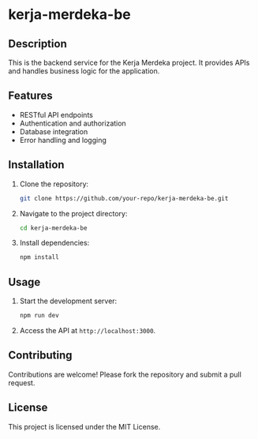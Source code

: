 # kerja-merdeka-be

## Description

This is the backend service for the Kerja Merdeka project. It provides APIs and handles business logic for the application.

## Features

- RESTful API endpoints
- Authentication and authorization
- Database integration
- Error handling and logging

## Installation

1. Clone the repository:
   ```bash
   git clone https://github.com/your-repo/kerja-merdeka-be.git
   ```
2. Navigate to the project directory:
   ```bash
   cd kerja-merdeka-be
   ```
3. Install dependencies:
   ```bash
   npm install
   ```

## Usage

1. Start the development server:
   ```bash
   npm run dev
   ```
2. Access the API at `http://localhost:3000`.

## Contributing

Contributions are welcome! Please fork the repository and submit a pull request.

## License

This project is licensed under the MIT License.
